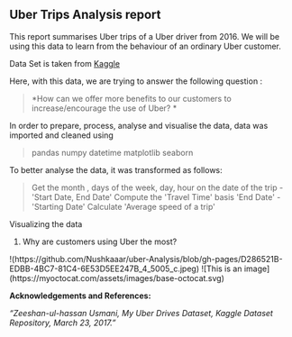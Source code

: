## Uber Trips Analysis report 

This report summarises Uber trips of a Uber driver from 2016. We will be using this data to learn from the behaviour of an ordinary Uber customer. 

Data Set is taken from [Kaggle](https://www.kaggle.com/datasets/zusmani/uberdrives?resource=download)

Here, with this data, we are trying to answer the following question : 
  > *How can we offer more benefits to our customers to increase/encourage the use of Uber? *

In order to prepare, process, analyse and visualise the data, data was imported and cleaned using 
> pandas 
> numpy
> datetime
> matplotlib
> seaborn

To better analyse the data, it was transformed as follows:
> Get the month , days of the week, day, hour on the date of the trip - 'Start Date, End Date' 
> Compute the 'Travel Time' basis 'End Date' - 'Starting Date'
> Calculate 'Average speed of a trip'

Visualizing the data

1. Why are customers using Uber the most?
<Catrgory wise distribution of trips>
  !(https://github.com/Nushkaaar/uber-Analysis/blob/gh-pages/D286521B-EDBB-4BC7-81C4-6E53D5EE247B_4_5005_c.jpeg)
  ![This is an image](https://myoctocat.com/assets/images/base-octocat.svg)



  
  

**Acknowledgements and References:** 

 *“Zeeshan-ul-hassan Usmani, My Uber Drives Dataset, Kaggle Dataset Repository, March 23, 2017.”*
